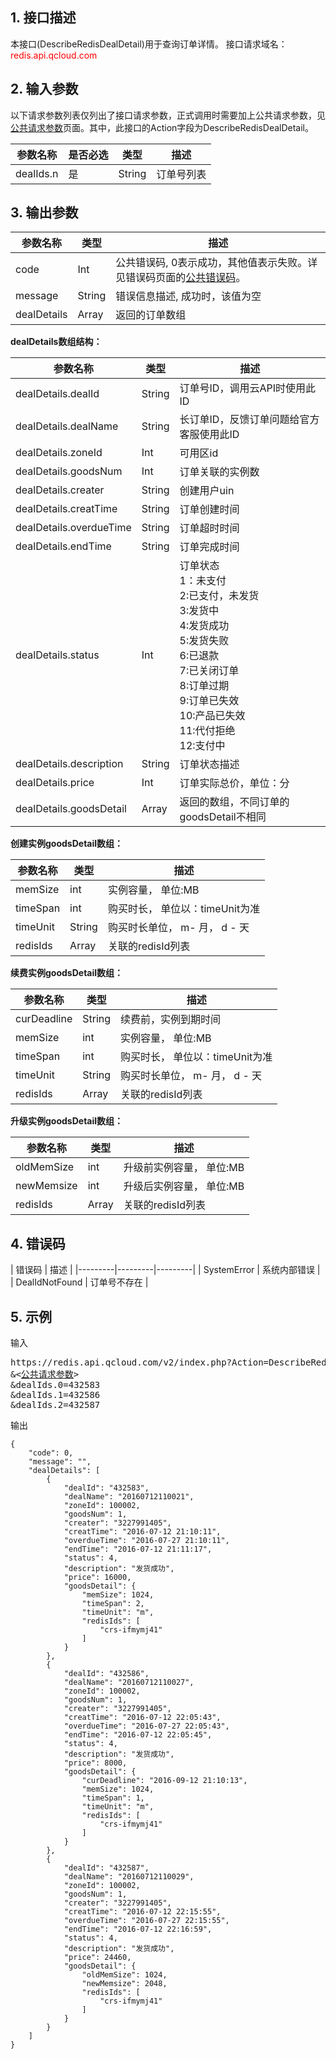 ## 1. 接口描述
本接口(DescribeRedisDealDetail)用于查询订单详情。
接口请求域名：<font style='color:red'>redis.api.qcloud.com </font>



## 2. 输入参数
以下请求参数列表仅列出了接口请求参数，正式调用时需要加上公共请求参数，见<a href='/doc/api/372/4153' title='公共请求参数'>公共请求参数</a>页面。其中，此接口的Action字段为DescribeRedisDealDetail。

| 参数名称 | 是否必选  | 类型 | 描述 |
|---------|---------|---------|---------|
| dealIds.n | 是 | String | 订单号列表 |


## 3. 输出参数
| 参数名称 | 类型 | 描述 |
|---------|---------|---------|
| code | Int | 公共错误码, 0表示成功，其他值表示失败。详见错误码页面的<a href='https://www.qcloud.com/doc/api/372/%E9%94%99%E8%AF%AF%E7%A0%81#1.E3.80.81.E5.85.AC.E5.85.B1.E9.94.99.E8.AF.AF.E7.A0.81' title='公共错误码'>公共错误码</a>。|
| message | String | 错误信息描述, 成功时，该值为空 |
| dealDetails | Array | 返回的订单数组 |

**dealDetails数组结构：**

| 参数名称 | 类型 | 描述 |
|---------|---------|---------|
| dealDetails.dealId | String | 订单号ID，调用云API时使用此ID |
| dealDetails.dealName | String | 长订单ID，反馈订单问题给官方客服使用此ID |
| dealDetails.zoneId | Int | 可用区id|
| dealDetails.goodsNum | Int | 订单关联的实例数 |
| dealDetails.creater | String | 创建用户uin |
| dealDetails.creatTime | String | 订单创建时间 |
| dealDetails.overdueTime | String | 订单超时时间 |
| dealDetails.endTime | String | 订单完成时间 |
| dealDetails.status | Int | 订单状态<br>1：未支付<br>2:已支付，未发货<br>3:发货中<br>4:发货成功<br>5:发货失败<br>6:已退款<br>7:已关闭订单<br>8:订单过期<br>9:订单已失效<br>10:产品已失效<br>11:代付拒绝<br>12:支付中 |
| dealDetails.description | String | 订单状态描述 |
| dealDetails.price | Int | 订单实际总价，单位：分 |
| dealDetails.goodsDetail | Array | 返回的数组，不同订单的goodsDetail不相同 |

**创建实例goodsDetail数组：**

| 参数名称 | 类型 | 描述 |
|---------|---------|---------|
| memSize| int | 实例容量， 单位:MB|
| timeSpan | int | 购买时长， 单位以：timeUnit为准|
| timeUnit | String | 购买时长单位， m- 月， d - 天|
| redisIds | Array | 关联的redisId列表|

**续费实例goodsDetail数组：**

| 参数名称 | 类型 | 描述 |
|---------|---------|---------|
| curDeadline| String |  续费前，实例到期时间|
| memSize| int | 实例容量， 单位:MB|
| timeSpan | int | 购买时长， 单位以：timeUnit为准|
| timeUnit | String | 购买时长单位， m- 月， d - 天
| redisIds | Array | 关联的redisId列表|

**升级实例goodsDetail数组：**

| 参数名称 | 类型 | 描述 |
|---------|---------|---------|
| oldMemSize | int | 升级前实例容量， 单位:MB|
| newMemsize | int | 升级后实例容量， 单位:MB|
| redisIds | Array | 关联的redisId列表|

## 4. 错误码
| 错误码 | 描述 |
|---------|---------|---------|
| SystemError | 系统内部错误 |
| DealIdNotFound | 订单号不存在 |

## 5. 示例
输入
<pre>
https://redis.api.qcloud.com/v2/index.php?Action=DescribeRedisDealDetail
&<<a href="https://www.qcloud.com/doc/api/229/6976">公共请求参数</a>>
&dealIds.0=432583
&dealIds.1=432586
&dealIds.2=432587
</pre>
输出
```
{
    "code": 0,
    "message": "",
    "dealDetails": [
        {
            "dealId": "432583",
            "dealName": "20160712110021",
            "zoneId": 100002,
            "goodsNum": 1,
            "creater": "3227991405",
            "creatTime": "2016-07-12 21:10:11",
            "overdueTime": "2016-07-27 21:10:11",
            "endTime": "2016-07-12 21:11:17",
            "status": 4,
            "description": "发货成功",
            "price": 16000,
            "goodsDetail": {
                "memSize": 1024,
                "timeSpan": 2,
                "timeUnit": "m",
                "redisIds": [
                    "crs-ifmymj41"
                ]
            }
        },
        {
            "dealId": "432586",
            "dealName": "20160712110027",
            "zoneId": 100002,
            "goodsNum": 1,
            "creater": "3227991405",
            "creatTime": "2016-07-12 22:05:43",
            "overdueTime": "2016-07-27 22:05:43",
            "endTime": "2016-07-12 22:05:45",
            "status": 4,
            "description": "发货成功",
            "price": 8000,
            "goodsDetail": {
                "curDeadline": "2016-09-12 21:10:13",
                "memSize": 1024,
                "timeSpan": 1,
                "timeUnit": "m",
                "redisIds": [
                    "crs-ifmymj41"
                ]
            }
        },
        {
            "dealId": "432587",
            "dealName": "20160712110029",
            "zoneId": 100002,
            "goodsNum": 1,
            "creater": "3227991405",
            "creatTime": "2016-07-12 22:15:55",
            "overdueTime": "2016-07-27 22:15:55",
            "endTime": "2016-07-12 22:16:59",
            "status": 4,
            "description": "发货成功",
            "price": 24460,
            "goodsDetail": {
                "oldMemSize": 1024,
                "newMemsize": 2048,
                "redisIds": [
                    "crs-ifmymj41"
                ]
            }
        }
    ]
}
```